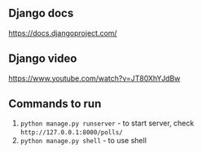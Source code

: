 ## Django docs
https://docs.djangoproject.com/

## Django video
https://www.youtube.com/watch?v=JT80XhYJdBw

## Commands to run
1) `python manage.py runserver` - to start server, check `http://127.0.0.1:8000/polls/`
2) `python manage.py shell` - to use shell
